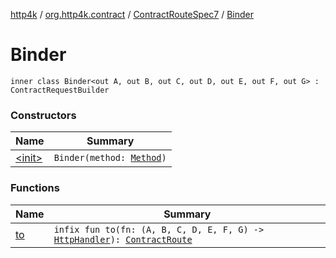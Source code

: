 [http4k](../../../index.md) / [org.http4k.contract](../../index.md) / [ContractRouteSpec7](../index.md) / [Binder](./index.md)

# Binder

`inner class Binder<out A, out B, out C, out D, out E, out F, out G> : ContractRequestBuilder`

### Constructors

| Name | Summary |
|---|---|
| [&lt;init&gt;](-init-.md) | `Binder(method: `[`Method`](../../../org.http4k.core/-method/index.md)`)` |

### Functions

| Name | Summary |
|---|---|
| [to](to.md) | `infix fun to(fn: (A, B, C, D, E, F, G) -> `[`HttpHandler`](../../../org.http4k.core/-http-handler.md)`): `[`ContractRoute`](../../-contract-route/index.md) |
